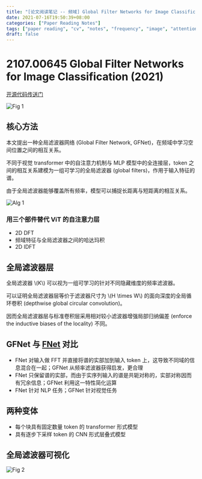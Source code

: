 ```yaml
---
title: "[论文阅读笔记 -- 频域] Global Filter Networks for Image Classification (2021)"
date: 2021-07-16T19:50:39+08:00
categories: ["Paper Reading Notes"]
tags: ["paper reading", "cv", "notes", "frequency", "image", "attention", "ViT"]
draft: false
---
```


# 2107.00645 Global Filter Networks for Image Classification (2021)

[开源代码传送门](https://github.com/raoyongming/GFNet)

![Fig 1](/images/2021/PRN49/1.png)

## 核心方法

本文提出一种全局滤波器网络 (Global Filter Network, GFNet)，在频域中学习空间位置之间的相互关系。

不同于视觉 transformer 中的自注意力机制与 MLP 模型中的全连接层，token 之间的相互关系建模为一组可学习的全局滤波器 (global filters)，作用于输入特征的谱。  

由于全局滤波器能够覆盖所有频率，模型可以捕捉长距离与短距离的相互关系。  

![Alg 1](/images/2021/PRN49/A1.png)

### 用三个部件替代 ViT 的自注意力层
+ 2D DFT
+ 频域特征与全局滤波器之间的哈达玛积
+ 2D IDFT  

## 全局滤波器层

全局滤波器 \\(K\\) 可以视为一组可学习的针对不同隐藏维度的频率滤波器。  

可以证明全局滤波器层等价于滤波器尺寸为 \\(H \times W\\) 的面向深度的全局循环卷积 (depthwise global circular convolution)。  

因而全局滤波器层与标准卷积层采用相对较小滤波器增强局部归纳偏差 (enforce the inductive biases of the locality) 不同。  

## GFNet 与 [FNet](http://jonathanwayy.xyz/2021/prn38/) 对比

+ FNet 对输入做 FFT 并直接将谱的实部加到输入 token 上，这导致不同域的信息混合在一起；GFNet 从频率滤波器获得启发，更合理
+ FNet 只保留谱的实部，而由于实序列输入的谱是共轭对称的，实部对称因而有冗余信息；GFNet 利用这一特性简化运算
+ FNet 针对 NLP 任务；GFNet 针对视觉任务  

## 两种变体

+ 每个块具有固定数量 token 的 transformer 形式模型
+ 具有逐步下采样 token 的 CNN 形式层叠式模型  

## 全局滤波器可视化

![Fig 2](/images/2021/PRN49/4.png)
